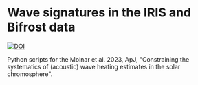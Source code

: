 # Wave signatures in the IRIS and Bifrost data


[![DOI](https://zenodo.org/badge/311522315.svg)](https://zenodo.org/badge/latestdoi/311522315)

Python scripts for the Molnar et al. 2023, ApJ, "Constraining the systematics of (acoustic) wave heating estimates in the solar chromosphere". 
